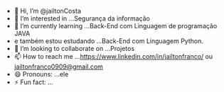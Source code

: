 - 👋 Hi, I’m @jailtonCosta    
- 👀 I’m interested in ...Segurança da informação
- 🌱 I’m currently learning ...Back-End com Linguagem de programação JAVA
- e também estou estudando ...Back-End com Linguagem Python.
- 💞️ I’m looking to collaborate on ...Projetos
- 📫 How to reach me ...https://www.linkedin.com/in/jailtonfranco/ ou jailtonfranco0909@gmail.com
- 😄 Pronouns: ...ele
- ⚡ Fun fact: ...

<!---
jailtonCosta/jailtonCosta is a ✨ special ✨ repository because its `README.md` (this file) appears on your GitHub profile.
You can click the Preview link to take a look at your changes.
--->
